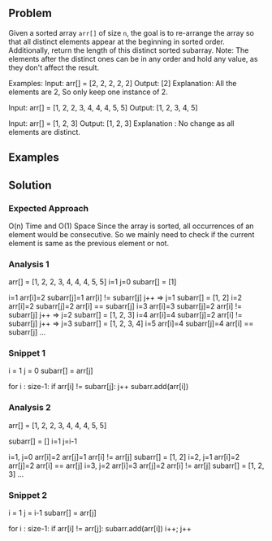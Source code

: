 ## Problem
Given a sorted array `arr[]` of size `n`, the goal is to re-arrange the array so that all distinct elements appear at the beginning in sorted order. Additionally, return the length of this distinct sorted subarray.
Note: The elements after the distinct ones can be in any order and hold any value, as they don't affect the result.

Examples: 
Input: arr[] = [2, 2, 2, 2, 2]
Output: [2]
Explanation: All the elements are 2, So only keep one instance of 2.

Input: arr[] = [1, 2, 2, 3, 4, 4, 4, 5, 5]
Output: [1, 2, 3, 4, 5]

Input: arr[] = [1, 2, 3]
Output: [1, 2, 3]
Explanation : No change as all elements are distinct.

## Examples

## Solution
### Expected Approach
O(n) Time and O(1) Space
Since the array is sorted, all occurrences of an element would be consecutive. 
So we mainly need to check if the current element is same as the previous element or not. 

### Analysis 1
arr[] = [1, 2, 2, 3, 4, 4, 4, 5, 5]
i=1
j=0
subarr[] = [1]

i=1
	arr[i]=2
	subarr[j]=1
	arr[i] != subarr[j]
		j++		=> j=1
		subarr[] = [1, 2]
i=2
	arr[i]=2
	subarr[j]=2
	arr[i] == subarr[j]
i=3
	arr[i]=3
	subarr[j]=2
	arr[i] != subarr[j]
		j++		=> j=2
		subarr[] = [1, 2, 3]
i=4
	arr[i]=4
	subarr[j]=2
	arr[i] != subarr[j]
		j++		=> j=3
		subarr[] = [1, 2, 3, 4]
i=5
	arr[i]=4
	subarr[j]=4
	arr[i] == subarr[j]
...

### Snippet 1
i = 1
j = 0
subarr[] = arr[j]

for i : size-1:
	if arr[i] != subarr[j]:
		j++
		subarr.add(arr[i])


### Analysis 2
arr[] = [1, 2, 2, 3, 4, 4, 4, 5, 5]

subarr[] = []
i=1
j=i-1

i=1, j=0
	arr[i]=2
	arr[j]=1
	arr[i] != arr[j]
		subarr[] = [1, 2]
i=2, j=1
	arr[i]=2
	arr[j]=2
	arr[i] == arr[j]
i=3, j=2
	arr[i]=3
	arr[j]=2
	arr[i] != arr[j]
		subarr[] = [1, 2, 3]
...

### Snippet 2
i = 1
j = i-1
subarr[] = arr[j]

for i : size-1:
	if arr[i] != arr[j]:
		subarr.add(arr[i])
	i++; j++
